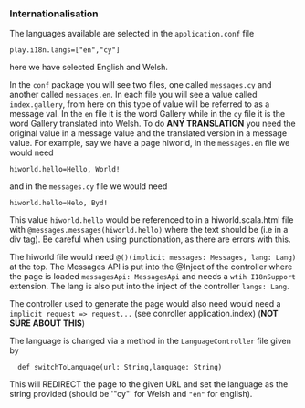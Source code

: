 ### Internationalisation

The languages available are selected in the `application.conf` file
```
play.i18n.langs=["en","cy"]
```
here we have selected English and Welsh.

In the `conf` package you will see two files, one called `messages.cy` and another called `messages.en`. In each file you will
see a value called `index.gallery`, from here on this type of value will be referred to as a message val. In the `en` file it is the word Gallery while in the `cy` file it is the word Gallery translated
into Welsh. To do **ANY TRANSLATION** you need the original value in a message value and the translated version in a message value. For example, say
we have a page hiworld, in the `messages.en` file we would need
```
hiworld.hello=Hello, World!
```
and in the `messages.cy` file we would need
```
hiworld.hello=Helo, Byd!
```
This value `hiworld.hello` would be referenced to in a hiworld.scala.html file with `@messages.messages(hiworld.hello)` where the text should be (i.e in a div tag). Be careful when using punctionation, as there are errors with this.

The hiworld file would need `@()(implicit messages: Messages, lang: Lang)` at the top. The Messages API is put into the @Inject of the controller where the page is loaded
`messagesApi: MessagesApi` and needs a `wtih I18nSupport` extension. The lang is also put into the inject of the controller `langs: Lang`.

The controller used to generate the page would also need would need a `implicit request => request...` (see conroller application.index) (**NOT SURE ABOUT THIS**)

The language is changed via a method in the `LanguageController` file given by
```
  def switchToLanguage(url: String,language: String)
```
This will REDIRECT the page to the given URL and set the language as the string provided (should be '"cy"' for Welsh and `"en"` for english).

